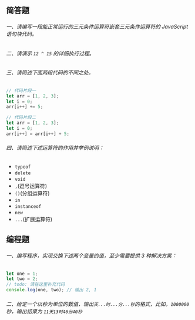 ## 简答题

###### 一、请编写一段能正常运行的三元条件运算符嵌套三元条件运算符的 JavaScript 语句块代码。

###### 二、请演示 `12 ^ 15` 的详细执行过程。

###### 三、请简述下面两段代码的不同之处。

```js
// 代码片段一
let arr = [1, 2, 3];
let i = 0;
arr[i++] += 5;

// 代码片段二
let arr = [1, 2, 3];
let i = 0;
arr[i++] = arr[i++] + 5;
```

###### 四、请简述下述运算符的作用并举例说明：

- `typeof`
- `delete`
- `void`
- `,`(逗号运算符)
- `()`(分组运算符)
- `in`
- `instanceof`
- `new`
- `...`(扩展运算符)


## 编程题

###### 一、编写程序，实现交换下述两个变量的值，至少需要提供 3 种解决方案：

```js
let one = 1;
let two = 2;
// todo: 请在这里补充代码
console.log(one, two); // 输出 2, 1
```

###### 二、给定一个以秒为单位的数值，输出`天...时...分...秒`的格式，比如，`1000000` 秒，输出结果为 `11天13时46分40秒`
